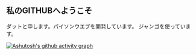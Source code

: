 ## 私のGITHUBへようこそ

ダットと申します。パイソンウエブを開発しています。
ジャンゴを使っています。

[![Ashutosh's github activity graph](https://github-readme-activity-graph.vercel.app/graph?username=datnq-glinteco&theme=react-dark)](https://github.com/ashutosh00710/github-readme-activity-graph)

